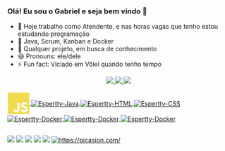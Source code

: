 ### Olá! Eu sou o Gabriel e seja bem vindo 👋

- 🔭 Hoje trabalho como Atendente, e nas horas vagas que tenho estou estudando programação
- 🌱 Java, Scrum, Kanban e Docker
- 👯 Qualquer projeto, em busca de conhecimento
- 😄 Pronouns: ele/dele
- ⚡ Fun fact: Viciado em Vôlei quando tenho tempo

<div align="center">
  <a href="https://github.com/Espertty">
    <img height="180em" src="https://cdn.discordapp.com/attachments/1072910138446459001/1072918557513494578/bannerLinkedin.png"/>
  <img height="180em" src="https://github-readme-stats.vercel.app/api?username=Espertty&show_icons=true&theme=codeSTACKr&include_all_commits=true&count_private=true"/>
  <img height="180em" src="https://github-readme-stats.vercel.app/api/top-langs/?username=Espertty&layout=compact&langs_count=7&theme=codeSTACKr"/>
</div>
<div style="display: inline_block"><br>
  <img align="center" alt="Espertty-Js" height="50" width="50" src="https://raw.githubusercontent.com/devicons/devicon/master/icons/javascript/javascript-plain.svg">
  <img align="center" alt="Espertty-Java" height="50" width="50" src="https://cdn.jsdelivr.net/gh/devicons/devicon/icons/java/java-original-wordmark.svg">
  <img align="center" alt="Espertty-HTML" height="50" width="50" <img src="https://cdn.jsdelivr.net/gh/devicons/devicon/icons/html5/html5-plain-wordmark.svg" />
  <img align="center" alt="Espertty-CSS" height="50" width="50" <img src="https://cdn.jsdelivr.net/gh/devicons/devicon/icons/css3/css3-plain-wordmark.svg" />
  <img align="center" alt="Espertty-Docker" height="50" width="50" <img src="https://cdn.jsdelivr.net/gh/devicons/devicon/icons/docker/docker-original-wordmark.svg" />
  <img align="center" alt="Espertty-Docker" height="50" width="50" <img src="https://cdn.jsdelivr.net/gh/devicons/devicon/icons/mysql/mysql-original-wordmark.svg" />
  <img align="center" alt="Espertty-Docker" height="50" width="50" <img src="https://cdn.jsdelivr.net/gh/devicons/devicon/icons/selenium/selenium-original.svg" />
  
   ##
   
   <div> 
  
  <a href="https://www.instagram.com/gabriel_ribicki/" target="_blank"><img src="https://img.shields.io/badge/-Instagram-%23E4405F?style=for-the-badge&logo=instagram&logoColor=white" target="_blank"></a>
 	<a href="https://www.twitch.tv/espertty" target="_blank"><img src="https://img.shields.io/badge/Twitch-9146FF?style=for-the-badge&logo=twitch&logoColor=white" target="_blank"></a>
 <a href="https://discord.gg/avUuE4t" target="_blank"><img src="https://img.shields.io/badge/Discord-7289DA?style=for-the-badge&logo=discord&logoColor=white" target="_blank"></a> 
  <a href = "mailto:gabrielstraube@hotmail.com"><img src="https://img.shields.io/badge/-outlook-%23333?style=for-the-badge&logo=gmail&logoColor=white" target="_blank"></a>
  <a href="https://www.linkedin.com/in/gabriel-augusto-ribicki-straube-1291a115b/" target="_blank"><img src="https://img.shields.io/badge/-LinkedIn-%230077B5?style=for-the-badge&logo=linkedin&logoColor=white" target="_blank"></a>
  <a href="https://picasion.com/"><img src="https://i.picasion.com/pic92/b9f84e15d985cac0462f93553820b886.gif" width="100" height="100" border="0" alt="https://picasion.com/" /></a><br />
 
 </div>
